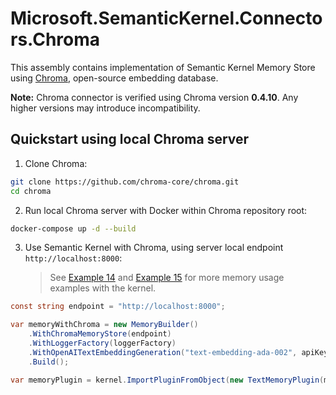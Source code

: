 # Microsoft.SemanticKernel.Connectors.Chroma

This assembly contains implementation of Semantic Kernel Memory Store using [Chroma](https://docs.trychroma.com/), open-source embedding database.

**Note:** Chroma connector is verified using Chroma version **0.4.10**. Any higher versions may introduce incompatibility.

## Quickstart using local Chroma server

1. Clone Chroma:

```bash {"id":"01J6KPPMQEJFRBZ02BHD12JZMZ"}
git clone https://github.com/chroma-core/chroma.git
cd chroma
```

2. Run local Chroma server with Docker within Chroma repository root:

```bash {"id":"01J6KPPMQEJFRBZ02BHFH091E5"}
docker-compose up -d --build
```

3. Use Semantic Kernel with Chroma, using server local endpoint `http://localhost:8000`:

   > See [Example 14](../../../samples/Concepts/Memory/SemanticTextMemory_Building.cs) and [Example 15](../../../samples/Concepts/Memory/TextMemoryPlugin_MultipleMemoryStore.cs) for more memory usage examples with the kernel.

```csharp {"id":"01J6KPPMQEJFRBZ02BHGEW2J8E"}
const string endpoint = "http://localhost:8000";

var memoryWithChroma = new MemoryBuilder()
    .WithChromaMemoryStore(endpoint)
    .WithLoggerFactory(loggerFactory)
    .WithOpenAITextEmbeddingGeneration("text-embedding-ada-002", apiKey)
    .Build();

var memoryPlugin = kernel.ImportPluginFromObject(new TextMemoryPlugin(memoryWithChroma));
```
